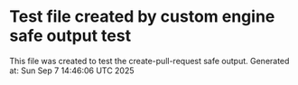 # Test file created by custom engine safe output test
This file was created to test the create-pull-request safe output.
Generated at: Sun Sep  7 14:46:06 UTC 2025

